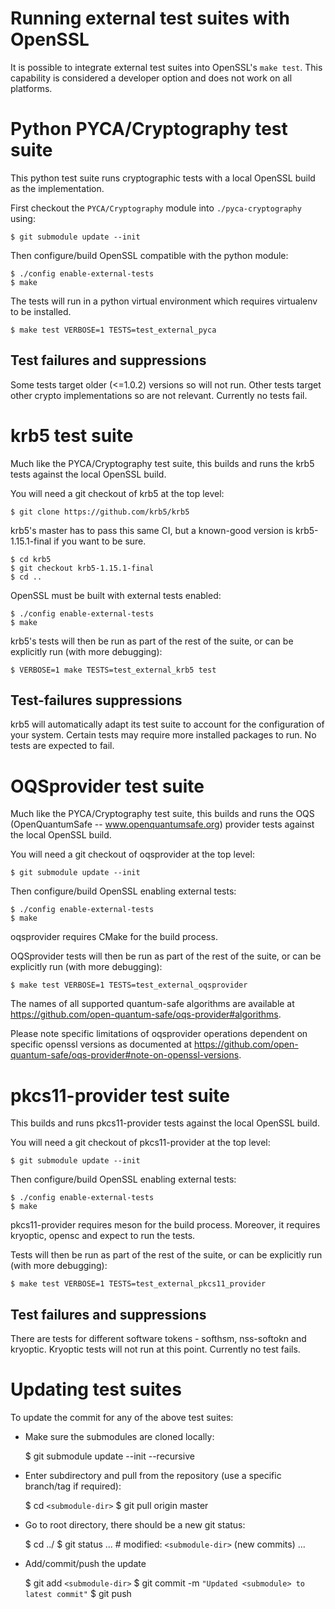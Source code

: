 Running external test suites with OpenSSL
=========================================

It is possible to integrate external test suites into OpenSSL's `make test`.
This capability is considered a developer option and does not work on all
platforms.

Python PYCA/Cryptography test suite
===================================

This python test suite runs cryptographic tests with a local OpenSSL build as
the implementation.

First checkout the `PYCA/Cryptography` module into `./pyca-cryptography` using:

    $ git submodule update --init

Then configure/build OpenSSL compatible with the python module:

    $ ./config enable-external-tests
    $ make

The tests will run in a python virtual environment which requires virtualenv
to be installed.

    $ make test VERBOSE=1 TESTS=test_external_pyca

Test failures and suppressions
------------------------------

Some tests target older (<=1.0.2) versions so will not run. Other tests target
other crypto implementations so are not relevant. Currently no tests fail.

krb5 test suite
===============

Much like the PYCA/Cryptography test suite, this builds and runs the krb5
tests against the local OpenSSL build.

You will need a git checkout of krb5 at the top level:

    $ git clone https://github.com/krb5/krb5

krb5's master has to pass this same CI, but a known-good version is
krb5-1.15.1-final if you want to be sure.

    $ cd krb5
    $ git checkout krb5-1.15.1-final
    $ cd ..

OpenSSL must be built with external tests enabled:

    $ ./config enable-external-tests
    $ make

krb5's tests will then be run as part of the rest of the suite, or can be
explicitly run (with more debugging):

    $ VERBOSE=1 make TESTS=test_external_krb5 test

Test-failures suppressions
--------------------------

krb5 will automatically adapt its test suite to account for the configuration
of your system.  Certain tests may require more installed packages to run.  No
tests are expected to fail.

OQSprovider test suite
======================

Much like the PYCA/Cryptography test suite, this builds and runs the OQS
(OpenQuantumSafe -- www.openquantumsafe.org) provider tests against the
local OpenSSL build.

You will need a git checkout of oqsprovider at the top level:

    $ git submodule update --init

Then configure/build OpenSSL enabling external tests:

    $ ./config enable-external-tests
    $ make

oqsprovider requires CMake for the build process.

OQSprovider tests will then be run as part of the rest of the suite, or can be
explicitly run (with more debugging):

    $ make test VERBOSE=1 TESTS=test_external_oqsprovider

The names of all supported quantum-safe algorithms are available at
<https://github.com/open-quantum-safe/oqs-provider#algorithms>.

Please note specific limitations of oqsprovider operations dependent on specific
openssl versions as documented at
<https://github.com/open-quantum-safe/oqs-provider#note-on-openssl-versions>.

pkcs11-provider test suite
==========================

This builds and runs pkcs11-provider tests against the local OpenSSL build.

You will need a git checkout of pkcs11-provider at the top level:

    $ git submodule update --init

Then configure/build OpenSSL enabling external tests:

    $ ./config enable-external-tests
    $ make

pkcs11-provider requires meson for the build process. Moreover, it requires
kryoptic, opensc and expect to run the tests.

Tests will then be run as part of the rest of the suite, or can be
explicitly run (with more debugging):

    $ make test VERBOSE=1 TESTS=test_external_pkcs11_provider

Test failures and suppressions
------------------------------

There are tests for different software tokens - softhsm, nss-softokn and kryoptic.
Kryoptic tests will not run at this point. Currently no test fails.

Updating test suites
====================

To update the commit for any of the above test suites:

- Make sure the submodules are cloned locally:

    $ git submodule update --init --recursive

- Enter subdirectory and pull from the repository (use a specific branch/tag if required):

    $ cd `<submodule-dir>`
    $ git pull origin master

- Go to root directory, there should be a new git status:

    $ cd ../
    $ git status
      ...
      #       modified:   `<submodule-dir>` (new commits)
      ...

- Add/commit/push the update

    $ git add `<submodule-dir>`
    $ git commit -m `"Updated <submodule> to latest commit"`
    $ git push
